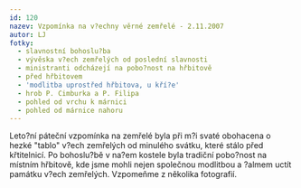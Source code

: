 ```yaml
---
id: 120
nazev: Vzpomínka na v?echny věrné zemřelé - 2.11.2007
autor: LJ
fotky:
  - slavnostní bohoslu?ba
  - vývěska v?ech zemřelých od poslední slavnosti
  - ministranti odcházejí na pobo?nost na hřbitově
  - před hřbitovem
  - 'modlitba uprostřed hřbitova, u kří?e'
  - hrob P. Cimburka a P. Filipa
  - pohled od vrchu k márnici
  - pohled od márnice nahoru
---
```

<!-- Generated by XStandard version 2.0.0.0 on 2007-11-24T14:23:13 -->

<p>Leto?ní páteční vzpomínka na zemřelé byla při m?i svaté obohacena o hezké &quot;tablo&quot; v?ech zemřelých od minulého svátku, které stálo před křtitelnicí. Po bohoslu?bě v na?em kostele byla tradiční pobo?nost na místním hřbitově, kde jsme mohli nejen společnou modlitbou a ?almem uctít památku v?ech zemřelých. Vzpomeňme z několika fotografií.</p>
